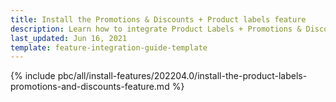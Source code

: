 ```yaml
---
title: Install the Promotions & Discounts + Product labels feature
description: Learn how to integrate Product Labels + Promotions & Discounts feature into a Spryker project.
last_updated: Jun 16, 2021
template: feature-integration-guide-template  
---
```


{% include pbc/all/install-features/202204.0/install-the-product-labels-promotions-and-discounts-feature.md %} <!-- To edit, see /_includes/pbc/all/install-features/202204.0/install-the-product-labels-promotions-and-discounts-feature.md -->
